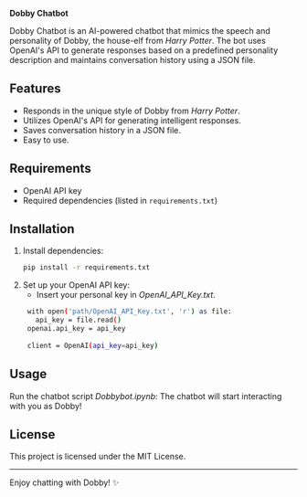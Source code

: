 **Dobby Chatbot**

Dobby Chatbot is an AI-powered chatbot that mimics the speech and personality of Dobby, the house-elf from *Harry Potter*. The bot uses OpenAI's API to generate responses based on a predefined personality description and maintains conversation history using a JSON file.

## Features
- Responds in the unique style of Dobby from *Harry Potter*.
- Utilizes OpenAI's API for generating intelligent responses.
- Saves conversation history in a JSON file.
- Easy to use.

## Requirements
- OpenAI API key
- Required dependencies (listed in `requirements.txt`)

## Installation
1. Install dependencies:
   ```bash
   pip install -r requirements.txt
   ```
2. Set up your OpenAI API key:
   - Insert your personal key in *OpenAI_API_Key.txt*.
   ```bash
    with open('path/OpenAI_API_Key.txt', 'r') as file:
      api_key = file.read()
    openai.api_key = api_key
  
    client = OpenAI(api_key=api_key)
   ```

## Usage
Run the chatbot script *Dobbybot.ipynb*:
The chatbot will start interacting with you as Dobby!

## License
This project is licensed under the MIT License.

---

Enjoy chatting with Dobby! ✨
